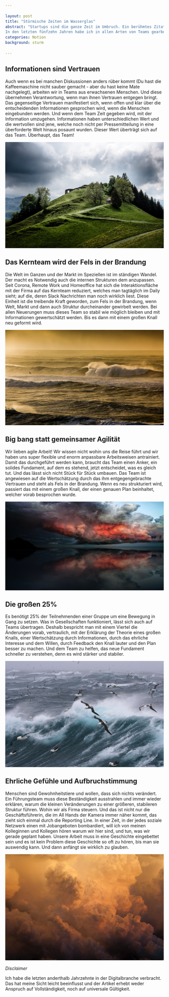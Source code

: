 ```yaml
---

layout: post
title: "Stürmische Zeiten im Wasserglas"
abstract: "Startups sind die ganze Zeit im Umbruch. Ein berühmtes Zitat sagt: Wenn du es unter Kontrolle hast, bist du zu langsam. Und so verschieben sich die Dinge ununterbrochen. Der Markt, die Erwartungen und das Team.
In den letzten fünfzehn Jahren habe ich in allen Arten von Teams gearbeitet, als Angestellter, Freelancer und in führenden Positionen. Was passiert, wenn Teams umgestellt werden müssen? Wenn die Firma neu strukturiert wird, damit die Organisation die Strategie widerspiegelt? Diesen Sturm habe ich mir aus allen Perspektiven angeschaut. Diese fünf Punkte sind immer gleich."
categories: Notion
background: sturm

---
```



## Informationen sind Vertrauen
Auch wenn es bei manchen Diskussionen anders rüber kommt (Du hast die Kaffeemaschine nicht sauber gemacht - aber du hast keine Mate nachgelegt), arbeiten wir in Teams aus erwachsenen Menschen. Und diese übernehmen Verantwortung, wenn man ihnen Vertrauen entgegen bringt. Das gegenseitige Vertrauen manifestiert sich, wenn offen und klar über die entscheidenden Informationen gesprochen wird, wenn die Menschen eingebunden werden. Und wenn dem Team Zeit gegeben wird, mit der Information umzugehen. Informationen haben unterschiedlichen Wert und die wertvollen sind jene, welche noch nicht per Pressemitteilung in eine überforderte Welt hinaus posaunt wurden. Dieser Wert überträgt sich auf das Team. Überhaupt, das Team!

<img src="../img/sturm1.jpg"  class="full-width">


## Das Kernteam wird der Fels in der Brandung
Die Welt im Ganzen und der Markt im Speziellen ist im ständigen Wandel. Der macht es Notwendig auch die internen Strukturen dem anzupassen. Seit Corona, Remote Work und Homeoffice hat sich die Interaktionsfläche mit der Firma auf das Kernteam reduziert, welches man tagtäglich im Daily sieht; auf die, deren Slack Nachrichten man noch wirklich liest. Diese Einheit ist die treibende Kraft geworden, zum Fels in der Brandung, wenn Welt, Markt und dann auch Struktur durcheinander gewirbelt werden. Bei allen Neuerungen muss dieses Team so stabil wie möglich bleiben und mit Informationen gewertschätzt werden. Bis es dann mit einem großen Knall neu geformt wird.

<img src="../img/sturm2.jpg"  class="full-width">


## Big bang statt gemeinsamer Agilität
Wir lieben agile Arbeit! Wir wissen nicht wohin uns die Reise führt und wir haben uns super flexible und enorm anpassbare Arbeitsweisen antrainiert. Damit das durchgeführt werden kann, braucht das Team einen Anker, ein solides Fundament, auf dem es stehend, jetzt entscheidet, was es gleich tut.
Und das lässt sich nicht Stück für Stück umbauen. Das Team ist angewiesen auf die Wertschätzung durch das ihm entgegengebrachte Vertrauen und steht als Fels in der Brandung. Wenn es neu strukturiert wird, passiert das mit einem großen Knall, der einen genauen Plan beinhaltet, welcher vorab besprochen wurde.

<img src="../img/sturm3.jpg"  class="full-width">


## Die großen 25%
Es benötigt 25% der Teilnehmenden einer Gruppe um eine Bewegung in Gang zu setzen. Was in Gesellschaften funktioniert, lässt sich auch auf Teams übertragen. Deshalb bespricht man mit einem Viertel die Änderungen vorab, vertraulich, mit der Erklärung der Theorie eines großen Knalls, einer Wertschätzung durch Informationen, durch das ehrliche Interesse und dem Willen, durch Feedback den Knall lauter und den Plan besser zu machen. Und dem Team zu helfen, das neue Fundament schneller zu verstehen, denn es wird stärker und stabiler.

<img src="../img/sturm4.jpg"  class="full-width">

## Ehrliche Gefühle und Aufbruchstimmung
Menschen sind Gewohnheitstiere und wollen, dass sich nichts verändert. Ein Führungsteam muss diese Beständigkeit ausstrahlen und immer wieder erklären, warum die kleinen Veränderungen zu einer größeren, stabileren Struktur führen. Wohin wir als Firma steuern. Und das ist nicht nur die Geschäftsführerin, die im All Hands der Kamera immer näher kommt, das zieht sich einmal durch die Reporting Line. In einer Zeit, in der jedes soziale Netzwerk einen mit Jobangeboten bombardiert, will ich von meinen Kolleginnen und Kollegen hören warum wir hier sind, und tun, was wir gerade geplant haben. Unsere Arbeit muss in eine Geschichte eingebettet sein und es ist kein Problem diese Geschichte so oft zu hören, bis man sie auswendig kann. Und dann anfängt sie wirklich zu glauben.

<img src="../img/sturm5.jpg"  class="full-width">




_Disclaimer_

Ich habe die letzten anderthalb Jahrzehnte in der Digitalbranche verbracht. Das hat meine Sicht leicht beeinflusst und der Artikel erhebt weder Anspruch auf Vollständigkeit, noch auf universale Gültigkeit. 
